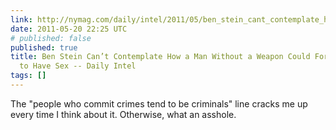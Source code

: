 ```yaml
---
link: http://nymag.com/daily/intel/2011/05/ben_stein_cant_contemplate_how.html
date: 2011-05-20 22:25 UTC
# published: false
published: true
title: Ben Stein Can’t Contemplate How a Man Without a Weapon Could Force a Woman
  to Have Sex -- Daily Intel
tags: []
---
```


The "people who commit crimes tend to be criminals" line cracks me up every time I think about it. Otherwise, what an asshole.
